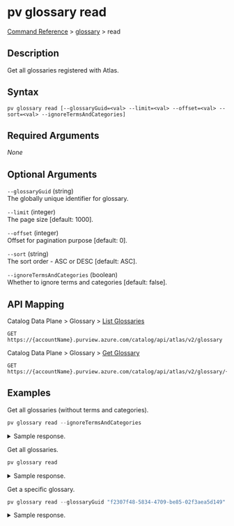 # pv glossary read
[Command Reference](../../../README.md#command-reference) > [glossary](./main.md) > read

## Description
Get all glossaries registered with Atlas.

## Syntax
```
pv glossary read [--glossaryGuid=<val> --limit=<val> --offset=<val> --sort=<val> --ignoreTermsAndCategories]
```

## Required Arguments
*None*

## Optional Arguments
`--glossaryGuid` (string)  
The globally unique identifier for glossary.

`--limit` (integer)  
The page size [default: 1000].

`--offset` (integer)  
Offset for pagination purpose [default: 0].

`--sort` (string)  
The sort order - ASC or DESC [default: ASC].

`--ignoreTermsAndCategories` (boolean)  
Whether to ignore terms and categories [default: false].

## API Mapping
Catalog Data Plane > Glossary > [List Glossaries](https://docs.microsoft.com/en-us/rest/api/purview/catalogdataplane/glossary/list-glossaries)
```
GET https://{accountName}.purview.azure.com/catalog/api/atlas/v2/glossary
```

Catalog Data Plane > Glossary > [Get Glossary](https://docs.microsoft.com/en-us/rest/api/purview/catalogdataplane/glossary/get-glossary)
```
GET https://{accountName}.purview.azure.com/catalog/api/atlas/v2/glossary/{glossaryGuid}
```

## Examples
Get all glossaries (without terms and categories).
```powershell
pv glossary read --ignoreTermsAndCategories
```

<details><summary>Sample response.</summary>
<p>

```json
[
    {
        "guid": "f2307f48-5834-4709-be85-02f3aea5d149",
        "lastModifiedTS": "1",
        "name": "Glossary",
        "qualifiedName": "Glossary"
    }
]
```
</p>
</details>
  
Get all glossaries.
```powershell
pv glossary read
```

<details><summary>Sample response.</summary>
<p>

```json
[
    {
        "guid": "f2307f48-5834-4709-be85-02f3aea5d149",
        "lastModifiedTS": "1",
        "name": "Glossary",
        "qualifiedName": "Glossary",
        "terms": [
            {
                "displayText": "Workplace Analytics_Insularity",
                "relationGuid": "77849f80-ceba-4ca0-bf89-f7410833adeb",
                "termGuid": "982f2110-f53d-4c62-96aa-ab8f1754f1b8"
            },
            {
                "displayText": "Workplace Analytics_Collaborator group",
                "relationGuid": "b13bd0f2-5729-4999-a31c-08c71c59312e",
                "termGuid": "7770ef0f-74e0-43a1-bb6a-8eab9d5dce13"
            },
            {
                "displayText": "Workplace Analytics_Adjusted meeting hours",
                "relationGuid": "5a1caddc-5401-4b9f-96b1-6f87b9e8583e",
                "termGuid": "21b5e0b7-1b24-4804-ac73-089004d46e95"
            }
        ]
    }
]
```
</p>
</details>
  
Get a specific glossary.
```powershell
pv glossary read --glossaryGuid "f2307f48-5834-4709-be85-02f3aea5d149"
```

<details><summary>Sample response.</summary>
<p>

```json
{
    "guid": "f2307f48-5834-4709-be85-02f3aea5d149",
    "lastModifiedTS": "1",
    "name": "Glossary",
    "qualifiedName": "Glossary",
    "terms": [
        {
            "displayText": "Workplace Analytics_Insularity",
            "relationGuid": "77849f80-ceba-4ca0-bf89-f7410833adeb",
            "termGuid": "982f2110-f53d-4c62-96aa-ab8f1754f1b8"
        },
        {
            "displayText": "Workplace Analytics_Collaborator group",
            "relationGuid": "b13bd0f2-5729-4999-a31c-08c71c59312e",
            "termGuid": "7770ef0f-74e0-43a1-bb6a-8eab9d5dce13"
        },
        {
            "displayText": "Workplace Analytics_Adjusted meeting hours",
            "relationGuid": "5a1caddc-5401-4b9f-96b1-6f87b9e8583e",
            "termGuid": "21b5e0b7-1b24-4804-ac73-089004d46e95"
        }
    ]
}
```
</p>
</details>